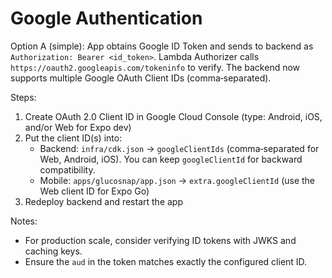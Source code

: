 # Google Authentication

Option A (simple): App obtains Google ID Token and sends to backend as `Authorization: Bearer <id_token>`. Lambda Authorizer calls `https://oauth2.googleapis.com/tokeninfo` to verify. The backend now supports multiple Google OAuth Client IDs (comma‑separated).

Steps:
1. Create OAuth 2.0 Client ID in Google Cloud Console (type: Android, iOS, and/or Web for Expo dev)
2. Put the client ID(s) into:
   - Backend: `infra/cdk.json` → `googleClientIds` (comma‑separated for Web, Android, iOS). You can keep `googleClientId` for backward compatibility.
   - Mobile: `apps/glucosnap/app.json` → `extra.googleClientId` (use the Web client ID for Expo Go)
3. Redeploy backend and restart the app

Notes:
- For production scale, consider verifying ID tokens with JWKS and caching keys.
- Ensure the `aud` in the token matches exactly the configured client ID.
